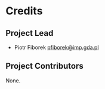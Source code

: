 Credits
=======

Project Lead
----------------

* Piotr Fiborek <pfiborek@imp.gda.pl>

Project Contributors
------------

None.
